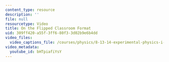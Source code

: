 ```yaml
---
content_type: resource
description: ''
file: null
resourcetype: Video
title: On the Flipped Classroom Format
uid: 309ff420-a55f-3ff6-80f3-3d02b9e6b4dd
video_files:
  video_captions_file: /courses/physics/8-13-14-experimental-physics-i-ii-junior-lab-fall-2016-spring-2017/instructor-insights/student-insights/on-the-flipped-classroom-format/bHTpiafiYsY.vtt
video_metadata:
  youtube_id: bHTpiafiYsY
---
```


